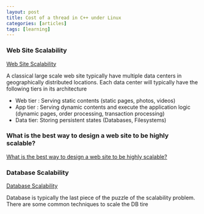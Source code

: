 ```yaml
---
layout: post
title: Cost of a thread in C++ under Linux
categories: [articles]
tags: [learning]
---
```



### Web Site Scalability
[Web Site Scalability](http://horicky.blogspot.com/2008/03/web-site-scalability.html)

A classical large scale web site typically have multiple data centers in geographically distributed locations. Each data center will typically have the following tiers in its architecture

- Web tier : Serving static contents (static pages, photos, videos)
- App tier : Serving dynamic contents and execute the application logic (dynamic pages, order processing, transaction processing)
- Data tier: Storing persistent states (Databases, Filesystems)

### What is the best way to design a web site to be highly scalable?

[What is the best way to design a web site to be highly scalable?](https://softwareengineering.stackexchange.com/questions/108671/what-is-the-best-way-to-design-a-web-site-to-be-highly-scalable/108679#108679)

### Database Scalability
[Database Scalability](http://horicky.blogspot.com/2008/03/database-scalability.html)

Database is typically the last piece of the puzzle of the scalability problem. There are some common techniques to scale the DB tire